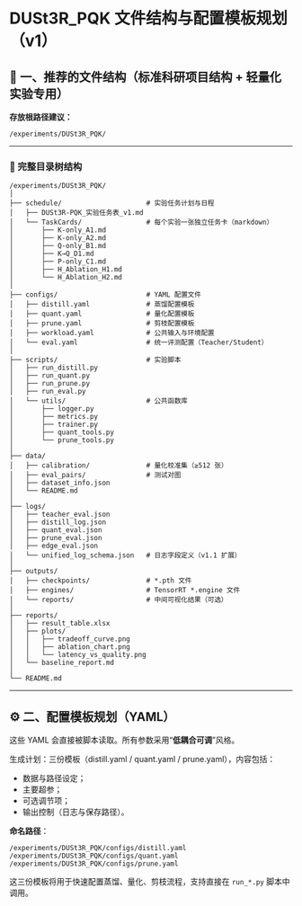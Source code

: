 # DUSt3R_PQK 文件结构与配置模板规划（v1）

## 🧱 一、推荐的文件结构（标准科研项目结构 + 轻量化实验专用）

**存放根路径建议：**

```
/experiments/DUSt3R_PQK/
```

---

### 📂 完整目录树结构

```
/experiments/DUSt3R_PQK/
│
├── schedule/                     # 实验任务计划与日程
│   ├── DUSt3R-PQK_实验任务表_v1.md
│   └── TaskCards/                # 每个实验一张独立任务卡（markdown）
│       ├── K-only_A1.md
│       ├── K-only_A2.md
│       ├── Q-only_B1.md
│       ├── K→Q_D1.md
│       ├── P-only_C1.md
│       ├── H_Ablation_H1.md
│       └── H_Ablation_H2.md
│
├── configs/                      # YAML 配置文件
│   ├── distill.yaml              # 蒸馏配置模板
│   ├── quant.yaml                # 量化配置模板
│   ├── prune.yaml                # 剪枝配置模板
│   ├── workload.yaml             # 公共输入与环境配置
│   └── eval.yaml                 # 统一评测配置（Teacher/Student）
│
├── scripts/                      # 实验脚本
│   ├── run_distill.py
│   ├── run_quant.py
│   ├── run_prune.py
│   ├── run_eval.py
│   └── utils/                    # 公共函数库
│       ├── logger.py
│       ├── metrics.py
│       ├── trainer.py
│       ├── quant_tools.py
│       └── prune_tools.py
│
├── data/
│   ├── calibration/              # 量化校准集（≥512 张）
│   ├── eval_pairs/               # 测试对图
│   ├── dataset_info.json
│   └── README.md
│
├── logs/
│   ├── teacher_eval.json
│   ├── distill_log.json
│   ├── quant_eval.json
│   ├── prune_eval.json
│   ├── edge_eval.json
│   └── unified_log_schema.json   # 日志字段定义（v1.1 扩展）
│
├── outputs/
│   ├── checkpoints/              # *.pth 文件
│   ├── engines/                  # TensorRT *.engine 文件
│   └── reports/                  # 中间可视化结果（可选）
│
├── reports/
│   ├── result_table.xlsx
│   ├── plots/
│   │   ├── tradeoff_curve.png
│   │   ├── ablation_chart.png
│   │   └── latency_vs_quality.png
│   └── baseline_report.md
│
└── README.md
```

---

## ⚙️ 二、配置模板规划（YAML）

这些 YAML 会直接被脚本读取。所有参数采用“**低耦合可调**”风格。

生成计划：三份模板（distill.yaml / quant.yaml / prune.yaml），内容包括：

* 数据与路径设定；
* 主要超参；
* 可选调节项；
* 输出控制（日志与保存路径）。

**命名路径**：

```
/experiments/DUSt3R_PQK/configs/distill.yaml
/experiments/DUSt3R_PQK/configs/quant.yaml
/experiments/DUSt3R_PQK/configs/prune.yaml
```

这三份模板将用于快速配置蒸馏、量化、剪枝流程，支持直接在 `run_*.py` 脚本中调用。
